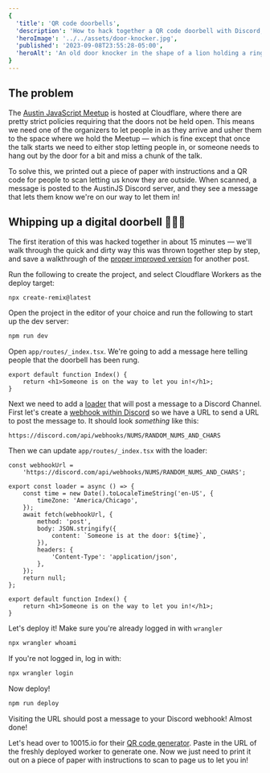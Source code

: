 ```yaml
---
{
  'title': 'QR code doorbells',
  'description': 'How to hack together a QR code doorbell with Discord, Remix, and Cloudflare Workers',
  'heroImage': '../../assets/door-knocker.jpg',
  'published': '2023-09-08T23:55:28-05:00',
  'heroAlt': 'An old door knocker in the shape of a lion holding a ring in its mouth',
}
---
```


## The problem

The [Austin JavaScript Meetup](https://austinjavascript.com/) is hosted at Cloudflare, where there
are pretty strict policies requiring that the doors not be held open. This means we need one of the
organizers to let people in as they arrive and usher them to the space where we hold the Meetup —
which is fine except that once the talk starts we need to either stop letting people in, or someone
needs to hang out by the door for a bit and miss a chunk of the talk.

To solve this, we printed out a piece of paper with instructions and a QR code for people to scan
letting us know they are outside. When scanned, a message is posted to the AustinJS Discord server,
and they see a message that lets them know we're on our way to let them in!

## Whipping up a digital doorbell 👨🏻‍🍳

The first iteration of this was hacked together in about 15 minutes — we'll walk through the quick
and dirty way this was thrown together step by step, and save a walkthrough of the [proper improved
version](https://github.com/third774/austinjs-knock-knock) for another post.

Run the following to create the project, and select Cloudflare Workers as the deploy target:

```sh
npx create-remix@latest
```

Open the project in the editor of your choice and run the following to start up the dev server:

```sh
npm run dev
```

Open `app/routes/_index.tsx`. We're going to add a message here telling people that the doorbell
has been rung.

```tsx
export default function Index() {
	return <h1>Someone is on the way to let you in!</h1>;
}
```

Next we need to add a [loader](https://remix.run/docs/en/1.19.3/route/loader) that will post a
message to a Discord Channel. First let's create a [webhook within Discord](https://support.discord.com/hc/en-us/articles/228383668-Intro-to-Webhooks) so we have a URL to send a URL to post the message to. It should look _something_ like this:

```
https://discord.com/api/webhooks/NUMS/RANDOM_NUMS_AND_CHARS
```

Then we can update `app/routes/_index.tsx` with the loader:

```tsx
const webhookUrl =
	'https://discord.com/api/webhooks/NUMS/RANDOM_NUMS_AND_CHARS';

export const loader = async () => {
	const time = new Date().toLocaleTimeString('en-US', {
		timeZone: 'America/Chicago',
	});
	await fetch(webhookUrl, {
		method: 'post',
		body: JSON.stringify({
			content: `Someone is at the door: ${time}`,
		}),
		headers: {
			'Content-Type': 'application/json',
		},
	});
	return null;
};

export default function Index() {
	return <h1>Someone is on the way to let you in!</h1>;
}
```

Let's deploy it! Make sure you're already logged in with `wrangler`

```sh
npx wrangler whoami
```

If you're not logged in, log in with:

```sh
npx wrangler login
```

Now deploy!

```sh
npm run deploy
```

Visiting the URL should post a message to your Discord webhook! Almost done!

Let's head over to 10015.io for their [QR code generator](https://10015.io/tools/qr-code-generator).
Paste in the URL of the freshly deployed worker to generate one. Now we just need to print it out on
a piece of paper with instructions to scan to page us to let you in!
